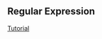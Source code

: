 ## Regular Expression

[Tutorial](http://code.mu/ru/javascript/book/supreme/regular/escaping-special-characters/)
